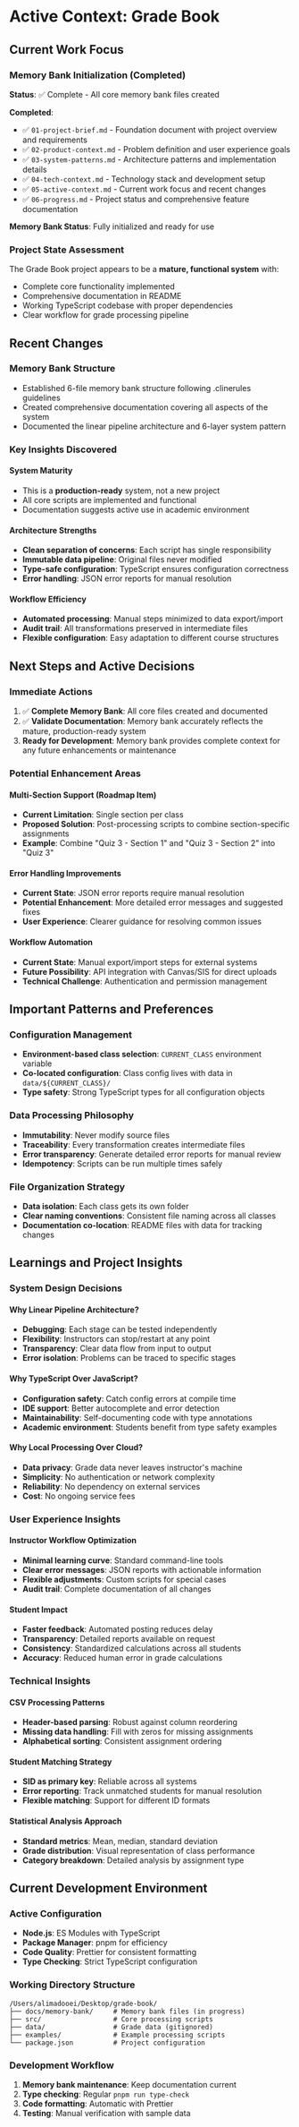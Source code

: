 # Active Context: Grade Book

## Current Work Focus

### Memory Bank Initialization (Completed)

**Status**: ✅ Complete - All core memory bank files created

**Completed**:

- ✅ `01-project-brief.md` - Foundation document with project overview and requirements
- ✅ `02-product-context.md` - Problem definition and user experience goals
- ✅ `03-system-patterns.md` - Architecture patterns and implementation details
- ✅ `04-tech-context.md` - Technology stack and development setup
- ✅ `05-active-context.md` - Current work focus and recent changes
- ✅ `06-progress.md` - Project status and comprehensive feature documentation

**Memory Bank Status**: Fully initialized and ready for use

### Project State Assessment

The Grade Book project appears to be a **mature, functional system** with:

- Complete core functionality implemented
- Comprehensive documentation in README
- Working TypeScript codebase with proper dependencies
- Clear workflow for grade processing pipeline

## Recent Changes

### Memory Bank Structure

- Established 6-file memory bank structure following .clinerules guidelines
- Created comprehensive documentation covering all aspects of the system
- Documented the linear pipeline architecture and 6-layer system pattern

### Key Insights Discovered

#### System Maturity

- This is a **production-ready** system, not a new project
- All core scripts are implemented and functional
- Documentation suggests active use in academic environment

#### Architecture Strengths

- **Clean separation of concerns**: Each script has single responsibility
- **Immutable data pipeline**: Original files never modified
- **Type-safe configuration**: TypeScript ensures configuration correctness
- **Error handling**: JSON error reports for manual resolution

#### Workflow Efficiency

- **Automated processing**: Manual steps minimized to data export/import
- **Audit trail**: All transformations preserved in intermediate files
- **Flexible configuration**: Easy adaptation to different course structures

## Next Steps and Active Decisions

### Immediate Actions

1. ✅ **Complete Memory Bank**: All core files created and documented
2. ✅ **Validate Documentation**: Memory bank accurately reflects the mature, production-ready system
3. **Ready for Development**: Memory bank provides complete context for any future enhancements or maintenance

### Potential Enhancement Areas

#### Multi-Section Support (Roadmap Item)

- **Current Limitation**: Single section per class
- **Proposed Solution**: Post-processing scripts to combine section-specific assignments
- **Example**: Combine "Quiz 3 - Section 1" and "Quiz 3 - Section 2" into "Quiz 3"

#### Error Handling Improvements

- **Current State**: JSON error reports require manual resolution
- **Potential Enhancement**: More detailed error messages and suggested fixes
- **User Experience**: Clearer guidance for resolving common issues

#### Workflow Automation

- **Current State**: Manual export/import steps for external systems
- **Future Possibility**: API integration with Canvas/SIS for direct uploads
- **Technical Challenge**: Authentication and permission management

## Important Patterns and Preferences

### Configuration Management

- **Environment-based class selection**: `CURRENT_CLASS` environment variable
- **Co-located configuration**: Class config lives with data in `data/${CURRENT_CLASS}/`
- **Type safety**: Strong TypeScript types for all configuration objects

### Data Processing Philosophy

- **Immutability**: Never modify source files
- **Traceability**: Every transformation creates intermediate files
- **Error transparency**: Generate detailed error reports for manual review
- **Idempotency**: Scripts can be run multiple times safely

### File Organization Strategy

- **Data isolation**: Each class gets its own folder
- **Clear naming conventions**: Consistent file naming across all classes
- **Documentation co-location**: README files with data for tracking changes

## Learnings and Project Insights

### System Design Decisions

#### Why Linear Pipeline Architecture?

- **Debugging**: Each stage can be tested independently
- **Flexibility**: Instructors can stop/restart at any point
- **Transparency**: Clear data flow from input to output
- **Error isolation**: Problems can be traced to specific stages

#### Why TypeScript Over JavaScript?

- **Configuration safety**: Catch config errors at compile time
- **IDE support**: Better autocomplete and error detection
- **Maintainability**: Self-documenting code with type annotations
- **Academic environment**: Students benefit from type safety examples

#### Why Local Processing Over Cloud?

- **Data privacy**: Grade data never leaves instructor's machine
- **Simplicity**: No authentication or network complexity
- **Reliability**: No dependency on external services
- **Cost**: No ongoing service fees

### User Experience Insights

#### Instructor Workflow Optimization

- **Minimal learning curve**: Standard command-line tools
- **Clear error messages**: JSON reports with actionable information
- **Flexible adjustments**: Custom scripts for special cases
- **Audit trail**: Complete documentation of all changes

#### Student Impact

- **Faster feedback**: Automated posting reduces delay
- **Transparency**: Detailed reports available on request
- **Consistency**: Standardized calculations across all students
- **Accuracy**: Reduced human error in grade calculations

### Technical Insights

#### CSV Processing Patterns

- **Header-based parsing**: Robust against column reordering
- **Missing data handling**: Fill with zeros for missing assignments
- **Alphabetical sorting**: Consistent assignment ordering

#### Student Matching Strategy

- **SID as primary key**: Reliable across all systems
- **Error reporting**: Track unmatched students for manual resolution
- **Flexible matching**: Support for different ID formats

#### Statistical Analysis Approach

- **Standard metrics**: Mean, median, standard deviation
- **Grade distribution**: Visual representation of class performance
- **Category breakdown**: Detailed analysis by assignment type

## Current Development Environment

### Active Configuration

- **Node.js**: ES Modules with TypeScript
- **Package Manager**: pnpm for efficiency
- **Code Quality**: Prettier for consistent formatting
- **Type Checking**: Strict TypeScript configuration

### Working Directory Structure

```plaintext
/Users/alimadooei/Desktop/grade-book/
├── docs/memory-bank/     # Memory bank files (in progress)
├── src/                  # Core processing scripts
├── data/                 # Grade data (gitignored)
├── examples/             # Example processing scripts
└── package.json          # Project configuration
```

### Development Workflow

1. **Memory bank maintenance**: Keep documentation current
2. **Type checking**: Regular `pnpm run type-check`
3. **Code formatting**: Automatic with Prettier
4. **Testing**: Manual verification with sample data

